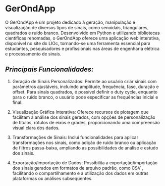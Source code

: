 # GerOndApp
O GerOndApp é um projeto dedicado à geração, manipulação e visualização de diversos tipos de sinais, como senoidais, triangulares, quadrados e ruído branco. Desenvolvido em Python e utilizando bibliotecas científicas renomadas, o GerOndApp oferece uma aplicação web interativa, disponível no site do LIOc, tornando-se uma ferramenta essencial para estudantes, pesquisadores e profissionais nas áreas de engenharia elétrica e processamento de sinais.

## *Principais Funcionalidades:*

1. Geração de Sinais Personalizados: Permite ao usuário criar sinais com parâmetros ajustáveis, incluindo amplitude, frequência, fase, duração e offset. Para sinais quadrados, é possível definir o duty cycle, enquanto para o ruído branco, o usuário pode especificar as frequências inicial e final.

2. Visualização Gráfica Interativa: Oferece recursos de plotagem que facilitam a análise dos sinais gerados, com opções de personalização de títulos, rótulos de eixos e grades, proporcionando uma compreensão visual clara dos dados.

3. Transformações de Sinais: Inclui funcionalidades para aplicar transformações nos sinais, como adição de ruído branco ou aplicação de filtros passa-baixa, ampliando as possibilidades de análise e estudo dos sinais.

4. Exportação/importação de Dados: Possibilita a exportação/importação dos sinais gerados em formatos de arquivo padrão, como CSV , facilitando o compartilhamento e a utilização dos dados em outras plataformas ou análises subsequentes.

